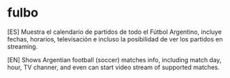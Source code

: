 # fulbo

[ES]
Muestra el calendario de partidos de todo el Fútbol Argentino, incluye fechas, horarios, televisación e incluso la posibilidad de ver los partidos en streaming.

[EN]
Shows Argentian football (soccer) matches info, including match day, hour, TV channer, and even can start video stream of supported matches.  
